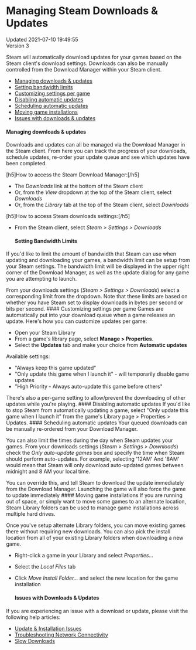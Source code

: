 # Managing Steam Downloads & Updates
Updated 2021-07-10 19:49:55  
Version 3  

Steam will automatically download updates for your games based on the Steam client's download settings. Downloads can also be manually controlled from the Download Manager within your Steam client.  

* [Managing downloads & updates](#main)
* [Setting bandwidth limits](#bandwidth)
* [Customizing settings per game](#customize)
* [Disabling automatic updates](#disable)
* [Scheduling automatic updates](#scheduling)
* [Moving game installations](#install)
* [Issues with downloads & updates](#issues)

  
#### Managing downloads & updates
Downloads and updates can all be managed via the Download Manager in the Steam client. From here you can track the progress of your downloads, schedule updates, re-order your update queue and see which updates have been completed.  
  
[h5]How to access the Steam Download Manager:[/h5]
* The *Downloads* link at the bottom of the Steam client
* Or, from the *View* dropdown at the top of the Steam client, select *Downloads*
* Or, from the *Library* tab at the top of the Steam client, select *Downloads*

 [h5]How to access Steam downloads settings:[/h5]
* From the Steam client, select *Steam > Settings > Downloads*

    
  #### Setting Bandwidth Limits
If you'd like to limit the amount of bandwidth that Steam can use when updating and downloading your games, a bandwidth limit can be setup from your Steam settings. The bandwidth limit will be displayed in the upper right corner of the Download Manager, as well as the update dialog for any game you are attempting to launch.  
  
From your downloads settings (*Steam > Settings > Downloads*) select a corresponding limit from the dropdown. Note that these limits are based on whether you have Steam set to display downloads in bytes per second or bits per second.    #### Customizing settings per game
Games are automatically put into your download queue when a game releases an update. Here's how you can customize updates per game:  

* Open your Steam Library
* From a game's library page, select **Manage > Properties**.
* Select the **Updates** tab and make your choice from **Automatic updates**

  
Available settings: 
* "Always keep this game updated"
* "Only update this game when I launch it" - will temporarily disable game updates
* "High Priority - Always auto-update this game before others"

  
There's also a per-game setting to allow/prevent the downloading of other updates while you're playing.    #### Disabling automatic updates
If you'd like to stop Steam from automatically updating a game, select "Only update this game when I launch it" from the game's Library page > Properties > Updates.    #### Scheduling automatic updates
Your queued downloads can be manually re-ordered from your Download Manager.  
  
You can also limit the times during the day when Steam updates your games. From your downloads settings (*Steam > Settings > Downloads*) check the *Only auto-update games* box and specify the time when Steam should perform auto-updates. For example, selecting '12AM' And '8AM' would mean that Steam will only download auto-updated games between midnight and 8 AM your local time.  
  
You can override this, and tell Steam to download the update immediately from the Download Manager. Launching the game will also force the game to update immediately    #### Moving game installations
If you are running out of space, or simply want to move some games to an alternate location, Steam Library folders can be used to manage game installations across multiple hard drives.  
  
Once you've setup alternate Library folders, you can move existing games there without requiring new downloads. You can also pick the install location from all of your existing Library folders when downloading a new game.  

* Right-click a game in your Library and select *Properties...*
* Select the *Local Files* tab
* Click *Move Install Folder...* and select the new location for the game installation

    
  #### Issues with Downloads & Updates
If you are experiencing an issue with a download or update, please visit the following help articles:  

* [Update & Installation Issues](https://help.steampowered.com/en/faqs/view/21F5-8D5D-0141-7A5E)
* [Troubleshooting Network Connectivity](https://help.steampowered.com/en/faqs/view/669A-2F68-D1D1-A5EC)
* [Slow Downloads](https://help.steampowered.com/en/faqs/view/5AC5-8056-E88F-F3FF)